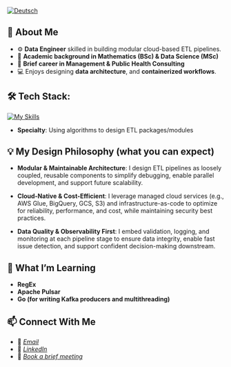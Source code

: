 [![Deutsch](https://img.shields.io/badge/lang-de-red.svg)](https://github.com/Shegzimus/shegzimus/blob/main/README.de.md)

## 🌟 About Me
- ⚙️ **Data Engineer** skilled in building modular cloud-based ETL pipelines.
- 🔢 **Academic background in Mathematics (BSc) & Data Science (MSc)**
- 💼 **Brief career in Management & Public Health Consulting**
- 💻 Enjoys designing **data architecture**, and **containerized workflows**.
  
## 🛠️ Tech Stack:
 [![My Skills](https://skillicons.dev/icons?i=py,postgres,bash,terraform,docker,redis,regex,github,git,gcp,aws,kafka,latex,vscode,windows )](https://skillicons.dev)

- **Specialty**: Using algorithms to design ETL packages/modules

## 💡 My Design Philosophy (what you can expect)
- **Modular & Maintainable Architecture**: I design ETL pipelines as loosely coupled, reusable components to simplify debugging, enable parallel development, and support future scalability.

- **Cloud-Native & Cost-Efficient**: I leverage managed cloud services (e.g., AWS Glue, BigQuery, GCS, S3) and infrastructure-as-code to optimize for reliability, performance, and cost, while maintaining security best practices.
  
- **Data Quality & Observability First**: I embed validation, logging, and monitoring at each pipeline stage to ensure data integrity, enable fast issue detection, and support confident decision-making downstream.

## 🔭 What I’m Learning
- **RegEx**
- **Apache Pulsar** 
- **Go (for writing Kafka producers and multithreading)**


## 📫 Connect With Me
- 📧 *[Email](segun.ajet@protonmail.com)*
- 💼 *[LinkedIn](https://www.linkedin.com/in/segun-ajet/)*
- 🦜 *[Book a brief meeting](https://calendar.app.google/zEJVh3RVoMRD3odn6)*


